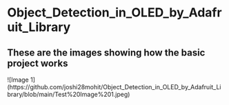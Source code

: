 # Object_Detection_in_OLED_by_Adafruit_Library

<h2>These are the images showing how the basic project works</h2>
![Image 1](https://github.com/joshi28mohit/Object_Detection_in_OLED_by_Adafruit_Library/blob/main/Test%20Image%201.jpeg)
